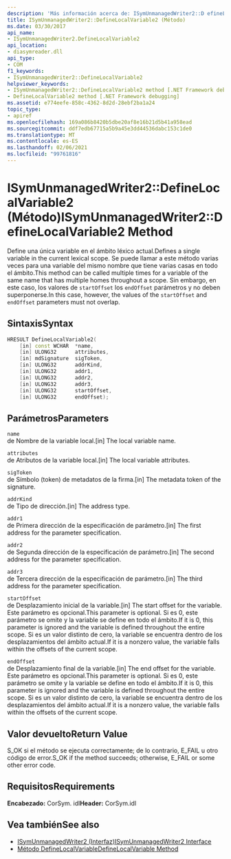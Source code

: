 ```yaml
---
description: 'Más información acerca de: ISymUnmanagedWriter2::D efineLocalVariable2 (método)'
title: ISymUnmanagedWriter2::DefineLocalVariable2 (Método)
ms.date: 03/30/2017
api_name:
- ISymUnmanagedWriter2.DefineLocalVariable2
api_location:
- diasymreader.dll
api_type:
- COM
f1_keywords:
- ISymUnmanagedWriter2::DefineLocalVariable2
helpviewer_keywords:
- ISymUnmanagedWriter2::DefineLocalVariable2 method [.NET Framework debugging]
- DefineLocalVariable2 method [.NET Framework debugging]
ms.assetid: e774eefe-858c-4362-8d2d-28ebf2ba1a24
topic_type:
- apiref
ms.openlocfilehash: 169a086b8420b5dbe20af8e16b21d5b41a958ead
ms.sourcegitcommit: ddf7edb67715a5b9a45e3dd44536dabc153c1de0
ms.translationtype: MT
ms.contentlocale: es-ES
ms.lasthandoff: 02/06/2021
ms.locfileid: "99761816"
---
```

# <a name="isymunmanagedwriter2definelocalvariable2-method"></a><span data-ttu-id="f356b-103">ISymUnmanagedWriter2::DefineLocalVariable2 (Método)</span><span class="sxs-lookup"><span data-stu-id="f356b-103">ISymUnmanagedWriter2::DefineLocalVariable2 Method</span></span>

<span data-ttu-id="f356b-104">Define una única variable en el ámbito léxico actual.</span><span class="sxs-lookup"><span data-stu-id="f356b-104">Defines a single variable in the current lexical scope.</span></span> <span data-ttu-id="f356b-105">Se puede llamar a este método varias veces para una variable del mismo nombre que tiene varias casas en todo el ámbito.</span><span class="sxs-lookup"><span data-stu-id="f356b-105">This method can be called multiple times for a variable of the same name that has multiple homes throughout a scope.</span></span> <span data-ttu-id="f356b-106">Sin embargo, en este caso, los valores de `startOffset` los `endOffset` parámetros y no deben superponerse.</span><span class="sxs-lookup"><span data-stu-id="f356b-106">In this case, however, the values of the `startOffset` and `endOffset` parameters must not overlap.</span></span>  
  
## <a name="syntax"></a><span data-ttu-id="f356b-107">Sintaxis</span><span class="sxs-lookup"><span data-stu-id="f356b-107">Syntax</span></span>  
  
```cpp  
HRESULT DefineLocalVariable2(  
    [in] const WCHAR  *name,  
    [in] ULONG32      attributes,  
    [in] mdSignature  sigToken,  
    [in] ULONG32      addrKind,  
    [in] ULONG32      addr1,  
    [in] ULONG32      addr2,  
    [in] ULONG32      addr3,  
    [in] ULONG32      startOffset,  
    [in] ULONG32      endOffset);  
```  
  
## <a name="parameters"></a><span data-ttu-id="f356b-108">Parámetros</span><span class="sxs-lookup"><span data-stu-id="f356b-108">Parameters</span></span>  

 `name`  
 <span data-ttu-id="f356b-109">de Nombre de la variable local.</span><span class="sxs-lookup"><span data-stu-id="f356b-109">[in] The local variable name.</span></span>  
  
 `attributes`  
 <span data-ttu-id="f356b-110">de Atributos de la variable local.</span><span class="sxs-lookup"><span data-stu-id="f356b-110">[in] The local variable attributes.</span></span>  
  
 `sigToken`  
 <span data-ttu-id="f356b-111">de Símbolo (token) de metadatos de la firma.</span><span class="sxs-lookup"><span data-stu-id="f356b-111">[in] The metadata token of the signature.</span></span>  
  
 `addrKind`  
 <span data-ttu-id="f356b-112">de Tipo de dirección.</span><span class="sxs-lookup"><span data-stu-id="f356b-112">[in] The address type.</span></span>  
  
 `addr1`  
 <span data-ttu-id="f356b-113">de Primera dirección de la especificación de parámetro.</span><span class="sxs-lookup"><span data-stu-id="f356b-113">[in] The first address for the parameter specification.</span></span>  
  
 `addr2`  
 <span data-ttu-id="f356b-114">de Segunda dirección de la especificación de parámetro.</span><span class="sxs-lookup"><span data-stu-id="f356b-114">[in] The second address for the parameter specification.</span></span>  
  
 `addr3`  
 <span data-ttu-id="f356b-115">de Tercera dirección de la especificación de parámetro.</span><span class="sxs-lookup"><span data-stu-id="f356b-115">[in] The third address for the parameter specification.</span></span>  
  
 `startOffset`  
 <span data-ttu-id="f356b-116">de Desplazamiento inicial de la variable.</span><span class="sxs-lookup"><span data-stu-id="f356b-116">[in] The start offset for the variable.</span></span> <span data-ttu-id="f356b-117">Este parámetro es opcional.</span><span class="sxs-lookup"><span data-stu-id="f356b-117">This parameter is optional.</span></span> <span data-ttu-id="f356b-118">Si es 0, este parámetro se omite y la variable se define en todo el ámbito.</span><span class="sxs-lookup"><span data-stu-id="f356b-118">If it is 0, this parameter is ignored and the variable is defined throughout the entire scope.</span></span> <span data-ttu-id="f356b-119">Si es un valor distinto de cero, la variable se encuentra dentro de los desplazamientos del ámbito actual.</span><span class="sxs-lookup"><span data-stu-id="f356b-119">If it is a nonzero value, the variable falls within the offsets of the current scope.</span></span>  
  
 `endOffset`  
 <span data-ttu-id="f356b-120">de Desplazamiento final de la variable.</span><span class="sxs-lookup"><span data-stu-id="f356b-120">[in] The end offset for the variable.</span></span> <span data-ttu-id="f356b-121">Este parámetro es opcional.</span><span class="sxs-lookup"><span data-stu-id="f356b-121">This parameter is optional.</span></span> <span data-ttu-id="f356b-122">Si es 0, este parámetro se omite y la variable se define en todo el ámbito.</span><span class="sxs-lookup"><span data-stu-id="f356b-122">If it is 0, this parameter is ignored and the variable is defined throughout the entire scope.</span></span> <span data-ttu-id="f356b-123">Si es un valor distinto de cero, la variable se encuentra dentro de los desplazamientos del ámbito actual.</span><span class="sxs-lookup"><span data-stu-id="f356b-123">If it is a nonzero value, the variable falls within the offsets of the current scope.</span></span>  
  
## <a name="return-value"></a><span data-ttu-id="f356b-124">Valor devuelto</span><span class="sxs-lookup"><span data-stu-id="f356b-124">Return Value</span></span>  

 <span data-ttu-id="f356b-125">S_OK si el método se ejecuta correctamente; de lo contrario, E_FAIL u otro código de error.</span><span class="sxs-lookup"><span data-stu-id="f356b-125">S_OK if the method succeeds; otherwise, E_FAIL or some other error code.</span></span>  
  
## <a name="requirements"></a><span data-ttu-id="f356b-126">Requisitos</span><span class="sxs-lookup"><span data-stu-id="f356b-126">Requirements</span></span>  

 <span data-ttu-id="f356b-127">**Encabezado:** CorSym. idl</span><span class="sxs-lookup"><span data-stu-id="f356b-127">**Header:** CorSym.idl</span></span>  
  
## <a name="see-also"></a><span data-ttu-id="f356b-128">Vea también</span><span class="sxs-lookup"><span data-stu-id="f356b-128">See also</span></span>

- [<span data-ttu-id="f356b-129">ISymUnmanagedWriter2 (Interfaz)</span><span class="sxs-lookup"><span data-stu-id="f356b-129">ISymUnmanagedWriter2 Interface</span></span>](isymunmanagedwriter2-interface.md)
- [<span data-ttu-id="f356b-130">Método DefineLocalVariable</span><span class="sxs-lookup"><span data-stu-id="f356b-130">DefineLocalVariable Method</span></span>](isymunmanagedwriter-definelocalvariable-method.md)

